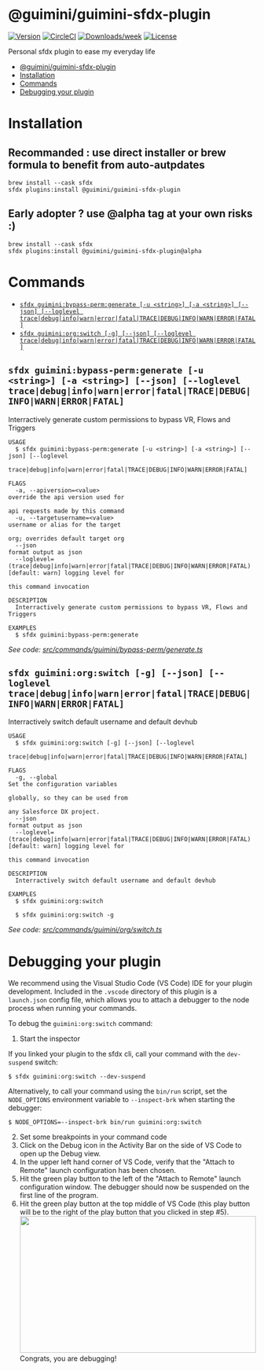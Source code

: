 # @guimini/guimini-sfdx-plugin

[![Version](https://img.shields.io/npm/v/@guimini/guimini-sfdx-plugin.svg)](https://npmjs.org/package/@guimini/guimini-sfdx-plugin)
[![CircleCI](https://circleci.com/gh/guimini/guimini-sfdx-plugin/tree/main.svg?style=shield)](https://circleci.com/gh/guimini/guimini-sfdx-plugin/tree/main)
[![Downloads/week](https://img.shields.io/npm/dw/@guimini/guimini-sfdx-plugin.svg)](https://npmjs.org/package/@guimini/guimini-sfdx-plugin)
[![License](https://img.shields.io/npm/l/@guimini/guimini-sfdx-plugin.svg)](https://github.com/guimini/guimini-sfdx-plugin/blob/main/package.json)

Personal sfdx plugin to ease my everyday life

<!-- toc -->
* [@guimini/guimini-sfdx-plugin](#guiminiguimini-sfdx-plugin)
* [Installation](#installation)
* [Commands](#commands)
* [Debugging your plugin](#debugging-your-plugin)
<!-- tocstop -->

# Installation

## Recommanded : use direct installer or brew formula to benefit from auto-autpdates

```
brew install --cask sfdx
sfdx plugins:install @guimini/guimini-sfdx-plugin
```

## Early adopter ? use @alpha tag at your own risks :)

```
brew install --cask sfdx
sfdx plugins:install @guimini/guimini-sfdx-plugin@alpha
```

# Commands

<!-- commands -->
* [`sfdx guimini:bypass-perm:generate [-u <string>] [-a <string>] [--json] [--loglevel trace|debug|info|warn|error|fatal|TRACE|DEBUG|INFO|WARN|ERROR|FATAL]`](#sfdx-guiminibypass-permgenerate--u-string--a-string---json---loglevel-tracedebuginfowarnerrorfataltracedebuginfowarnerrorfatal)
* [`sfdx guimini:org:switch [-g] [--json] [--loglevel trace|debug|info|warn|error|fatal|TRACE|DEBUG|INFO|WARN|ERROR|FATAL]`](#sfdx-guiminiorgswitch--g---json---loglevel-tracedebuginfowarnerrorfataltracedebuginfowarnerrorfatal)

## `sfdx guimini:bypass-perm:generate [-u <string>] [-a <string>] [--json] [--loglevel trace|debug|info|warn|error|fatal|TRACE|DEBUG|INFO|WARN|ERROR|FATAL]`

Interractively generate custom permissions to bypass VR, Flows and Triggers

```
USAGE
  $ sfdx guimini:bypass-perm:generate [-u <string>] [-a <string>] [--json] [--loglevel
    trace|debug|info|warn|error|fatal|TRACE|DEBUG|INFO|WARN|ERROR|FATAL]

FLAGS
  -a, --apiversion=<value>                                                          override the api version used for
                                                                                    api requests made by this command
  -u, --targetusername=<value>                                                      username or alias for the target
                                                                                    org; overrides default target org
  --json                                                                            format output as json
  --loglevel=(trace|debug|info|warn|error|fatal|TRACE|DEBUG|INFO|WARN|ERROR|FATAL)  [default: warn] logging level for
                                                                                    this command invocation

DESCRIPTION
  Interractively generate custom permissions to bypass VR, Flows and Triggers

EXAMPLES
  $ sfdx guimini:bypass-perm:generate
```

_See code: [src/commands/guimini/bypass-perm/generate.ts](https://github.com/guimini/guimini-sfdx-plugin/blob/v0.6.0-alpha.3/src/commands/guimini/bypass-perm/generate.ts)_

## `sfdx guimini:org:switch [-g] [--json] [--loglevel trace|debug|info|warn|error|fatal|TRACE|DEBUG|INFO|WARN|ERROR|FATAL]`

Interractively switch default username and default devhub

```
USAGE
  $ sfdx guimini:org:switch [-g] [--json] [--loglevel
    trace|debug|info|warn|error|fatal|TRACE|DEBUG|INFO|WARN|ERROR|FATAL]

FLAGS
  -g, --global                                                                      Set the configuration variables
                                                                                    globally, so they can be used from
                                                                                    any Salesforce DX project.
  --json                                                                            format output as json
  --loglevel=(trace|debug|info|warn|error|fatal|TRACE|DEBUG|INFO|WARN|ERROR|FATAL)  [default: warn] logging level for
                                                                                    this command invocation

DESCRIPTION
  Interractively switch default username and default devhub

EXAMPLES
  $ sfdx guimini:org:switch

  $ sfdx guimini:org:switch -g
```

_See code: [src/commands/guimini/org/switch.ts](https://github.com/guimini/guimini-sfdx-plugin/blob/v0.6.0-alpha.3/src/commands/guimini/org/switch.ts)_
<!-- commandsstop -->

# Debugging your plugin

We recommend using the Visual Studio Code (VS Code) IDE for your plugin development. Included in the `.vscode` directory of this plugin is a `launch.json` config file, which allows you to attach a debugger to the node process when running your commands.

To debug the `guimini:org:switch` command:

1. Start the inspector

If you linked your plugin to the sfdx cli, call your command with the `dev-suspend` switch:

```sh-session
$ sfdx guimini:org:switch --dev-suspend
```

Alternatively, to call your command using the `bin/run` script, set the `NODE_OPTIONS` environment variable to `--inspect-brk` when starting the debugger:

```sh-session
$ NODE_OPTIONS=--inspect-brk bin/run guimini:org:switch
```

2. Set some breakpoints in your command code
3. Click on the Debug icon in the Activity Bar on the side of VS Code to open up the Debug view.
4. In the upper left hand corner of VS Code, verify that the "Attach to Remote" launch configuration has been chosen.
5. Hit the green play button to the left of the "Attach to Remote" launch configuration window. The debugger should now be suspended on the first line of the program.
6. Hit the green play button at the top middle of VS Code (this play button will be to the right of the play button that you clicked in step #5).
   <br><img src=".images/vscodeScreenshot.png" width="480" height="278"><br>
   Congrats, you are debugging!
